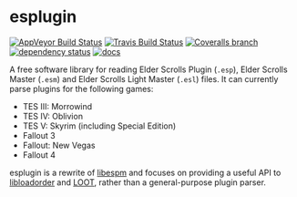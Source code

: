 esplugin
=======

[![AppVeyor Build Status](https://ci.appveyor.com/api/projects/status/github/WrinklyNinja/esplugin?branch=master&svg=true)](https://ci.appveyor.com/project/WrinklyNinja/esplugin)
[![Travis Build Status](https://travis-ci.org/WrinklyNinja/esplugin.svg?branch=master)](https://travis-ci.org/WrinklyNinja/esplugin)
[![Coveralls branch](https://img.shields.io/coveralls/WrinklyNinja/esplugin/master.svg)](https://coveralls.io/github/WrinklyNinja/esplugin)
[![dependency status](https://deps.rs/repo/github/WrinklyNinja/esplugin/status.svg)](https://deps.rs/repo/github/WrinklyNinja/esplugin)
[![docs](https://docs.rs/esplugin/badge.svg)](https://docs.rs/crate/esplugin)

A free software library for reading Elder Scrolls Plugin (`.esp`), Elder Scrolls Master (`.esm`) and Elder Scrolls Light Master (`.esl`) files. It can currently parse plugins for the following games:

* TES III: Morrowind
* TES IV: Oblivion
* TES V: Skyrim (including Special Edition)
* Fallout 3
* Fallout: New Vegas
* Fallout 4

esplugin is a rewrite of [libespm](https://github.com/WrinklyNinja/libespm) and focuses on providing a useful API to [libloadorder](https://github.com/WrinklyNinja/libloadorder) and [LOOT](https://github.com/loot/loot), rather than a general-purpose plugin parser.
